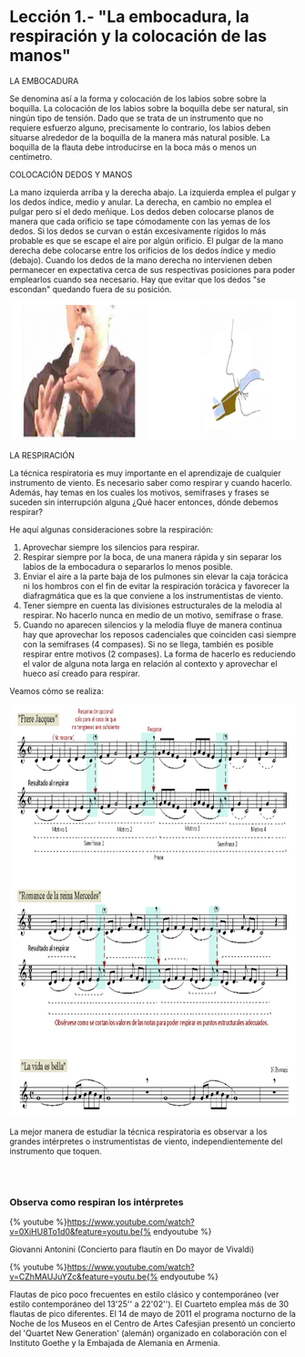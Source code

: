 
# Lección 1.- "La embocadura, la respiración y la colocación de las manos"

LA EMBOCADURA

Se denomina así a la forma y colocación de los labios sobre sobre la boquilla. La colocación de los labios sobre la boquilla debe ser natural, sin ningún tipo de tensión. Dado que se trata de un instrumento que no requiere esfuerzo alguno, precisamente lo contrario, los labios deben situarse alrededor de la boquilla de la manera más natural posible. La boquilla de la flauta debe introducirse en la boca más o menos un centímetro. 

COLOCACIÓN DEDOS Y MANOS

La mano izquierda arriba y la derecha abajo. La izquierda emplea el pulgar y los dedos índice, medio y anular. La derecha, en cambio no emplea el pulgar pero sí el dedo meñique.
Los dedos deben colocarse planos de manera que cada orificio se tape cómodamente con las yemas de los dedos. Si los dedos se curvan o están excesivamente rígidos lo más probable es que se escape el aire por algún orificio.
El pulgar de la mano derecha debe colocarse entre los orificios de los dedos índice y medio (debajo).
Cuando los dedos de la mano derecha no intervienen deben permanecer en expectativa cerca de sus respectivas posiciones para poder emplearlos cuando sea necesario. Hay que evitar que los dedos "se escondan" quedando fuera de su posición.

<img src="img/Embocadura_y_manos_2.gif" height="243" alt="Embocadura y manos" title="Embocadura y manos" />

LA RESPIRACIÓN

La técnica respiratoria es muy importante en el aprendizaje de cualquier instrumento de viento. Es necesario saber como respirar y cuando hacerlo. Además, hay temas en los cuales los motivos, semifrases y frases se suceden sin interrupción alguna ¿Qué hacer entonces, dónde debemos respirar?

He aquí algunas consideraciones sobre la respiración:

1. Aprovechar siempre los silencios para respirar.
1. Respirar siempre por la boca, de una manera rápida y sin separar los labios de la embocadura o separarlos lo menos posible.
1. Enviar el aire a la parte baja de los pulmones sin elevar la caja torácica ni los hombros con el fin de evitar la respiración torácica y favorecer la diafragmática que es la que conviene a los instrumentistas de viento.
1. Tener siempre en cuenta las divisiones estructurales de la melodía al respirar. No hacerlo nunca en medio de un motivo, semifrase o frase. 
1. Cuando no aparecen silencios y la melodía fluye de manera continua hay que aprovechar los reposos cadenciales que coinciden casi siempre con la semifrases (4 compases). Si no se llega, también es posible respirar entre motivos (2 compases). La forma de hacerlo es reduciendo el valor de alguna nota larga en relación al contexto y aprovechar el hueco así creado para respirar.

Veamos cómo se realiza:

<img src="img/Respiracion_Temas.gif" alt="Respiración al interpretar" title="Respiración al interpretar" height="724" />

La mejor manera de estudiar la técnica respiratoria es observar a los grandes intérpretes o instrumentistas de viento, independientemente del instrumento que toquen.

<br /> 

### Observa como respiran los intérpretes

{% youtube %}https://www.youtube.com/watch?v=0XiHU8To1d0&feature=youtu.be{% endyoutube %}

Giovanni Antonini (Concierto para flautín en Do mayor de Vivaldi)

{% youtube %}https://www.youtube.com/watch?v=CZhMAUJuYZc&feature=youtu.be{% endyoutube %}

Flautas de pico poco frecuentes en estilo clásico y contemporáneo (ver estilo contemporáneo del 13'25'' a 22'02''). El Cuarteto emplea más de 30 flautas de pico diferentes.
El 14 de mayo de 2011 el programa nocturno de la Noche de los Museos en el Centro de Artes Cafesjian presentó un concierto del 'Quartet New Generation' (alemán) organizado en colaboración con el Instituto Goethe y la Embajada de Alemania en Armenia. 

